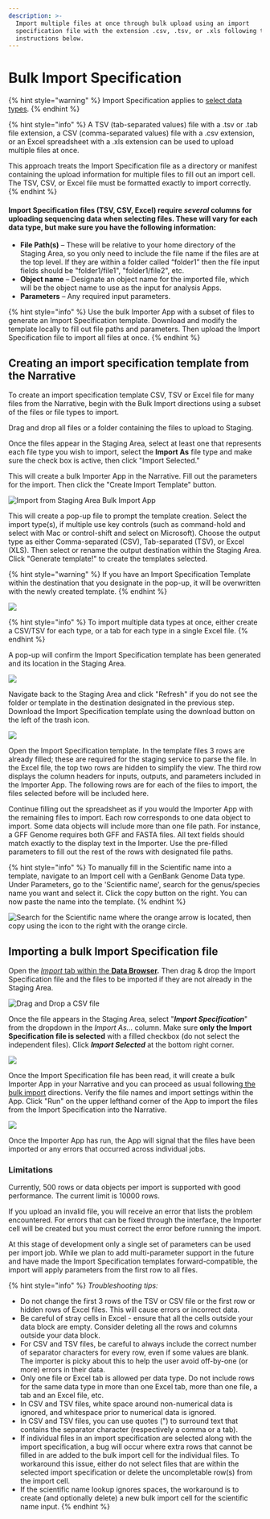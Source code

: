 ```yaml
---
description: >-
  Import multiple files at once through bulk upload using an import
  specification file with the extension .csv, .tsv, or .xls following the
  instructions below.
---
```


# Bulk Import Specification

{% hint style="warning" %}
Import Specification applies to [select data types](uploads/#what-data-types-does-this-apply-to).&#x20;
{% endhint %}

{% hint style="info" %}
A TSV (tab-separated values) file with a .tsv or .tab file extension, a CSV (comma-separated values) file with a .csv extension, or an Excel spreadsheet with a .xls extension can be used to upload multiple files at once. &#x20;

This approach treats the Import Specification file as a directory or manifest containing the upload information for multiple files to fill out an import cell. The TSV, CSV, or Excel file must be formatted exactly to import correctly.&#x20;
{% endhint %}

#### Import Specification files (TSV, CSV, Excel) require _several_ columns for uploading sequencing data when selecting files. These will vary for each data type, but make sure you have the following information:&#x20;

* **File Path(s)** – These will be relative to your home directory of the Staging Area, so you only need to include the file name if the files are at the top level. If they are within a folder called “folder1” then the file input fields should be "folder1/file1", "folder1/file2", etc.
* **Object name** – Designate an object name for the imported file, which will be the object name to use as the input for analysis Apps.
* **Parameters** – Any required input parameters.&#x20;

{% hint style="info" %}
Use the bulk Importer App with a subset of files to generate an Import Specification template. Download and modify the template locally to fill out file paths and parameters. Then upload the Import Specification file to import all files at once.&#x20;
{% endhint %}

## Creating an import specification template from the Narrative

To create an import specification template CSV, TSV or Excel file for many files from the Narrative, begin with the Bulk Import directions using a subset of the files or file types to import.&#x20;

Drag and drop all files or a folder containing the files to upload to Staging.&#x20;

Once the files appear in the Staging Area, select at least one that represents each file type you wish to import, select the **Import As** file type and make sure the check box is active, then click "Import Selected."&#x20;

This will create a bulk Importer App in the Narrative. Fill out the parameters for the import. Then click the "Create Import Template" button. &#x20;

![Import from Staging Area Bulk Import App](../../.gitbook/assets/CreateImportSpecTemplate.png)

This will create a pop-up file to prompt the template creation. Select the import type(s), if multiple use key controls (such as command-hold and select with Mac or control-shift and select on Microsoft). Choose the output type as either Comma-separated (CSV), Tab-separated (TSV), or Excel (XLS). Then select or rename the output destination within the Staging Area. Click "Generate template!" to create the templates selected. &#x20;

{% hint style="warning" %}
If you have an Import Specification Template within the destination that you designate in the pop-up, it will be overwritten with the newly created template.&#x20;
{% endhint %}

![](../../.gitbook/assets/create\_importspectemplate.png)

{% hint style="info" %}
To import multiple data types at once, either create a CSV/TSV for each type, or a tab for each type in a single Excel file.&#x20;
{% endhint %}

A pop-up will confirm the Import Specification template has been generated and its location in the Staging Area.&#x20;

![](../../.gitbook/assets/importspectemplate\_generated.png)

Navigate back to the Staging Area  and click "Refresh" if you do not see the folder or template in the destination designated in the previous step. Download the Import Specification template using the download button on the left of the trash icon.

![](../../.gitbook/assets/importspectemplate\_folder.png)

Open the Import Specification template. In the template files 3 rows are already filled; these are required for the staging service to parse the file. In the Excel file, the top two rows are hidden to simplify the view. The third row displays the column headers for inputs, outputs, and parameters included in the Importer App. The following rows are for each of the files to import, the files selected before will be included here.&#x20;

Continue filling out the spreadsheet as if you would the Importer App with the remaining files to import. Each row corresponds to one data object to import. Some data objects will include more than one file path. For instance, a GFF Genome requires both GFF and FASTA files. All text fields should match exactly to the display text in the Importer. Use the pre-filled parameters to fill out the rest of the rows with designated file paths.&#x20;

{% hint style="info" %}
To manually fill in the Scientific name into a template, navigate to an Import cell with a GenBank Genome Data type. Under Parameters, go to the 'Scientific name', search for the genus/species name you want and select it. Click the copy button on the right. You can now paste the name into the template.&#x20;
{% endhint %}

![Search for the Scientific name where the orange arrow is located, then copy using the icon to the right with the orange circle.](../../.gitbook/assets/Sciname\_lookup.png)

## Importing a bulk Import Specification file

Open the [_Import_ tab within the **Data Browser**](../../getting-started/narrative/add-data.md)**.** Then drag & drop the Import Specification file and the files to be imported if they are not already in the Staging Area.&#x20;

![Drag and Drop a CSV file](../../.gitbook/assets/screen-shot-2020-10-20-at-9.43.48-am.png)

Once the file appears in the Staging Area, select "_**Import Specification**_" from the dropdown in the _Import As..._ column. Make sure **only the Import Specification file is selected** with a filled checkbox (do not select the independent files). Click _**Import Selected**_ at the bottom right corner. &#x20;

![](<../../.gitbook/assets/Screen Shot 2022-04-21 at 12.55.45 PM.png>)

Once the Import Specification file has been read, it will create a bulk Importer App in your Narrative and you can proceed as usual following[ the bulk import](uploads/#bulk-import-guide) directions. Verify the file names and import settings within the App. Click "Run" on the upper lefthand corner of the App to import the files from the Import Specification into the Narrative.&#x20;

![](<../../.gitbook/assets/Screen Shot 2022-04-21 at 12.56.11 PM.png>)

Once the Importer App has run, the App will signal that the files have been imported or any errors that occurred across individual jobs.&#x20;

### Limitations

Currently, 500 rows or data objects per import is supported with good performance. The current limit is 10000 rows.&#x20;

If you upload an invalid file, you will receive an error that lists the problem encountered. For errors that can be fixed through the interface, the Importer cell will be created but you must correct the error before running the import.

At this stage of development only a single set of parameters can be used per import job. While we plan to add multi-parameter support in the future and have made the Import Specification templates forward-compatible, the import will apply parameters from the first row to all files.&#x20;

{% hint style="info" %}
_Troubleshooting tips:_

* Do not change the first 3 rows of the TSV or CSV file or the first row or hidden rows of Excel files. This will cause errors or incorrect data.&#x20;
* Be careful of stray cells in Excel - ensure that all the cells outside your data block are empty. Consider deleting all the rows and columns outside your data block.&#x20;
* For CSV and TSV files, be careful to always include the correct number of separator characters for every row, even if some values are blank. The importer is picky about this to help the user avoid off-by-one (or more) errors in their data.&#x20;
* Only one file or Excel tab is allowed per data type. Do not include rows for the same data type in more than one Excel tab, more than one file, a tab and an Excel file, etc.&#x20;
* In CSV and TSV files, white space around non-numerical data is ignored, and whitespace prior to numerical data is ignored.&#x20;
* In CSV and TSV files, you can use quotes (") to surround text that contains the separator character (respectively a comma or a tab).
* If individual files in an import specification are selected along with the import specification, a bug will occur where extra rows that cannot be filled in are added to the bulk import cell for the individual files. To workaround this issue, either do not select files that are within the selected import specification or delete the uncompletable row(s) from the import cell.
* If the scientific name lookup ignores spaces, the workaround is to create (and optionally delete) a new bulk import cell for the scientific name input.&#x20;
{% endhint %}
